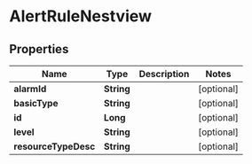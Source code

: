 # AlertRuleNestview

## Properties
Name | Type | Description | Notes
------------ | ------------- | ------------- | -------------
**alarmId** | **String** |  |  [optional]
**basicType** | **String** |  |  [optional]
**id** | **Long** |  |  [optional]
**level** | **String** |  |  [optional]
**resourceTypeDesc** | **String** |  |  [optional]
